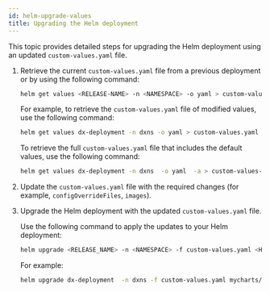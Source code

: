 ```yaml
---
id: helm-upgrade-values
title: Upgrading the Helm deployment
---
```


This topic provides detailed steps for upgrading the Helm deployment using an updated `custom-values.yaml` file.

1. Retrieve the current `custom-values.yaml` file from a previous deployment or by using the following command:

    ```sh
    helm get values <RELEASE-NAME> -n <NAMESPACE> -o yaml > custom-values.yaml
    ```

    For example, to retrieve the `custom-values.yaml` file of modified values, use the following command:

    ```sh
    helm get values dx-deployment -n dxns -o yaml > custom-values.yaml
    ```

    To retrieve the full `custom-values.yaml` file that includes the default values, use the following command:

    ```sh
    helm get values dx-deployment -n dxns  -o yaml  -a > custom-values-all.yaml
    ```

2. Update the `custom-values.yaml` file with the required changes (for example, `configOverrideFiles`, `images`).

3. Upgrade the Helm deployment with the updated `custom-values.yaml` file.

    Use the following command to apply the updates to your Helm deployment:

    ```sh
    helm upgrade <RELEASE_NAME> -n <NAMESPACE> -f custom-values.yaml <HELM_CHART_DIRECTORY>
    ```

    For example:

    ```sh
    helm upgrade dx-deployment  -n dxns -f custom-values.yaml mycharts/install-hcl-dx-deployment
    ```

